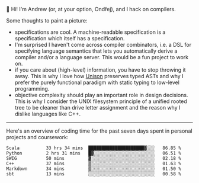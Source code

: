 :wave: Hi! I'm Andrew (or, at your option, Ondřej), and I hack on compilers. 

Some thoughts to paint a picture:
- specifications are cool. A machine-readable specification is a specification which itself has a specification.
- I'm surprised I haven't come across compiler combinators, i.e. a DSL for specifying language semantics that lets you automatically derive a compiler and/or a language server. This would be a fun project to work on.
- if you care about (high-level) information, you have to stop throwing it away. This is why I love how [Unison](https://github.com/unisonweb/unison) preserves typed ASTs and why I prefer the purely functional paradigm with static typing to low-level programming.
- objective complexity should play an important role in design decisions. This is why I consider the UNIX filesystem principle of a unified rooted tree to be cleaner than drive letter assignment and the reason why I dislike languages like C++.

---

Here's an overview of coding time for the past seven days spent in personal projects and coursework:
<!--START_SECTION:waka-->

```text
Scala          33 hrs 34 mins  █████████████████████▓░░░   86.85 %
Python         2 hrs 31 mins   █▓░░░░░░░░░░░░░░░░░░░░░░░   06.51 %
SWIG           50 mins         ▓░░░░░░░░░░░░░░░░░░░░░░░░   02.18 %
C++            37 mins         ▒░░░░░░░░░░░░░░░░░░░░░░░░   01.63 %
Markdown       34 mins         ▒░░░░░░░░░░░░░░░░░░░░░░░░   01.50 %
sbt            13 mins         ░░░░░░░░░░░░░░░░░░░░░░░░░   00.58 %
```

<!--END_SECTION:waka-->

<!--
**viluon/viluon** is a ✨ _special_ ✨ repository because its `README.md` (this file) appears on your GitHub profile.

Here are some ideas to get you started:

- 🔭 I’m currently working on ...
- 🌱 I’m currently learning ...
- 👯 I’m looking to collaborate on ...
- 🤔 I’m looking for help with ...
- 💬 Ask me about ...
- 📫 How to reach me: ...
- 😄 Pronouns: ...
- ⚡ Fun fact: ...
-->
